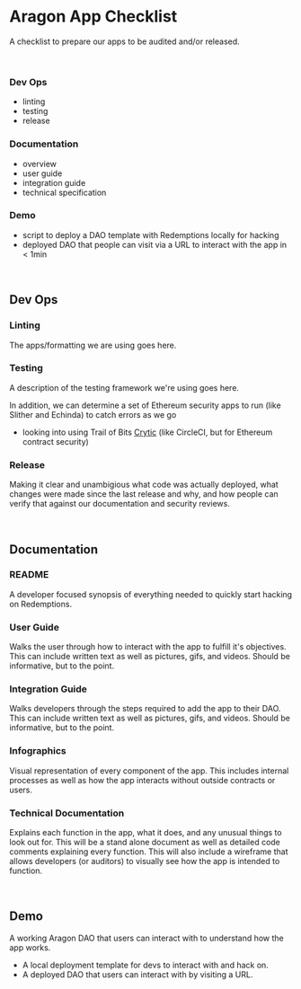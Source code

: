 # Aragon App Checklist 

A checklist to prepare our apps to be audited and/or released.

<br />

### Dev Ops
- linting
- testing
- release

### Documentation
- overview
- user guide
- integration guide
- technical specification

### Demo
- script to deploy a DAO template with Redemptions locally for hacking
- deployed DAO that people can visit via a URL to interact with the app in < 1min

<br />

## Dev Ops

### Linting

The apps/formatting we are using goes here.

### Testing

A description of the testing framework we're using goes here.

In addition, we can determine a set of Ethereum security apps to run (like Slither and Echinda) to catch errors as we go
- looking into using Trail of Bits [Crytic](https://blog.trailofbits.com/2019/08/02/crytic-continuous-assurance-for-smart-contracts/) (like CircleCI, but for Ethereum contract security)

### Release

Making it clear and unambigious what code was actually deployed, what changes were made since the last release and why, and how people can verify that against our documentation and security reviews.

<br />

## Documentation

### README

A developer focused synopsis of everything needed to quickly start hacking on Redemptions.

### User Guide

Walks the user through how to interact with the app to fulfill it's objectives. This can include written text as well as pictures, gifs, and videos. Should be informative, but to the point.

### Integration Guide

Walks developers through the steps required to add the app to their DAO. This can include written text as well as pictures, gifs, and videos. Should be informative, but to the point.

### Infographics

Visual representation of every component of the app. This includes internal processes as well as how the app interacts without outside contracts or users.

### Technical Documentation

Explains each function in the app, what it does, and any unusual things to look out for. This will be a stand alone document as well as detailed code comments explaining every function. This will also include a wireframe that allows developers (or auditors) to visually see how the app is intended to function.

<br />

## Demo

A working Aragon DAO that users can interact with to understand how the app works.
- A local deployment template for devs to interact with and hack on.
- A deployed DAO that users can interact with by visiting a URL.

<br />
